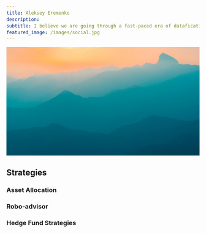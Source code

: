 ```yaml
---
title: Aleksey Eremenko
description:
subtitle: I believe we are going through a fast-paced era of datafication which provides compelling opportunities for individuals and businesses willing to engage in a new digital era.
featured_image: /images/social.jpg
---
```


![](/images/demo/demo-landscape.jpg)

## Strategies

### Asset Allocation

### Robo-advisor

### Hedge Fund Strategies